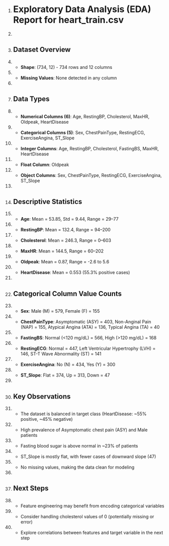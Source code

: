 1. # Exploratory Data Analysis (EDA) Report for heart_train.csv
2. 
3. ## Dataset Overview
4. - **Shape**: (734, 12) - 734 rows and 12 columns
5. - **Missing Values**: None detected in any column
6. 
7. ## Data Types
8. - **Numerical Columns (6)**: Age, RestingBP, Cholesterol, MaxHR, Oldpeak, HeartDisease
9. - **Categorical Columns (5)**: Sex, ChestPainType, RestingECG, ExerciseAngina, ST_Slope
10. - **Integer Columns**: Age, RestingBP, Cholesterol, FastingBS, MaxHR, HeartDisease
11. - **Float Column**: Oldpeak
12. - **Object Columns**: Sex, ChestPainType, RestingECG, ExerciseAngina, ST_Slope
13. 
14. ## Descriptive Statistics
15. - **Age**: Mean = 53.85, Std = 9.44, Range = 29–77
16. - **RestingBP**: Mean = 132.4, Range = 94–200
17. - **Cholesterol**: Mean = 246.3, Range = 0–603
18. - **MaxHR**: Mean = 144.5, Range = 60–202
19. - **Oldpeak**: Mean = 0.87, Range = -2.6 to 5.6
20. - **HeartDisease**: Mean = 0.553 (55.3% positive cases)
21. 
22. ## Categorical Column Value Counts
23. - **Sex**: Male (M) = 579, Female (F) = 155
24. - **ChestPainType**: Asymptomatic (ASY) = 403, Non-Anginal Pain (NAP) = 155, Atypical Angina (ATA) = 136, Typical Angina (TA) = 40
25. - **FastingBS**: Normal (<120 mg/dL) = 566, High (>120 mg/dL) = 168
26. - **RestingECG**: Normal = 447, Left Ventricular Hypertrophy (LVH) = 146, ST-T Wave Abnormality (ST) = 141
27. - **ExerciseAngina**: No (N) = 434, Yes (Y) = 300
28. - **ST_Slope**: Flat = 374, Up = 313, Down = 47
29. 
30. ## Key Observations
31. - The dataset is balanced in target class (HeartDisease: ~55% positive, ~45% negative)
32. - High prevalence of Asymptomatic chest pain (ASY) and Male patients
33. - Fasting blood sugar is above normal in ~23% of patients
34. - ST_Slope is mostly flat, with fewer cases of downward slope (47)
35. - No missing values, making the data clean for modeling
36. 
37. ## Next Steps
38. - Feature engineering may benefit from encoding categorical variables
39. - Consider handling cholesterol values of 0 (potentially missing or error)
40. - Explore correlations between features and target variable in the next step
